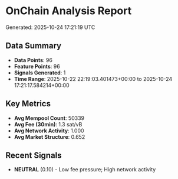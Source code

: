 # OnChain Analysis Report
Generated: 2025-10-24 17:21:19 UTC

## Data Summary
- **Data Points**: 96
- **Feature Points**: 96
- **Signals Generated**: 1
- **Time Range**: 2025-10-22 22:19:03.401473+00:00 to 2025-10-24 17:21:17.584214+00:00

## Key Metrics
- **Avg Mempool Count**: 50339
- **Avg Fee (30min)**: 1.3 sat/vB
- **Avg Network Activity**: 1.000
- **Avg Market Structure**: 0.652

## Recent Signals
- **NEUTRAL** (0.10) - Low fee pressure; High network activity
